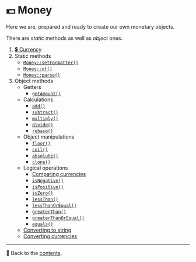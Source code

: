 # 💵 Money
Here we are, prepared and ready to create our own monetary objects.

There are *static* methods as well as *object* ones.

1. [💲 Currency](/docs/04_money/currency.md)
2. Static methods
   - [`Money::setFormatter()`](/docs/04_money/static/setFormatter.md)
   - [`Money::of()`](/docs/04_money/static/of.md)
   - [`Money::parse()`](/docs/04_money/static/parse.md)
3. Object methods
    - Getters
        - [`getAmount()`](/docs/04_money/object/getAmount.md)
    - Calculations
        - [`add()`](/docs/04_money/object/add.md)
        - [`subtract()`](/docs/04_money/object/subtract.md)
        - [`multiply()`](/docs/04_money/object/multiply.md)
        - [`divide()`](/docs/04_money/object/divide.md)
        - [`rebase()`](/docs/04_money/object/rebase.md)
    - Object manipulations
        - [`floor()`](/docs/04_money/object/floor.md)
        - [`ceil()`](/docs/04_money/object/ceil.md)
        - [`absolute()`](/docs/04_money/object/absolute.md)
        - [`clone()`](/docs/04_money/object/clone.md)
    - Logical operations
        - [Comparing currencies](/docs/04_money/object/comparing_currencies.md)
        - [`isNegative()`](/docs/04_money/object/isNegative.md)
        - [`isPositive()`](/docs/04_money/object/isPositive.md)
        - [`isZero()`](/docs/04_money/object/isZero.md)
        - [`lessThan()`](/docs/04_money/object/lessThan.md)
        - [`lessThanOrEqual()`](/docs/04_money/object/lessThanOrEqual.md)
        - [`greaterThan()`](/docs/04_money/object/greaterThan.md)
        - [`greaterThanOrEqual()`](/docs/04_money/object/greaterThanOrEqual.md)
        - [`equals()`](/docs/04_money/object/equals.md)
    - [Converting to string](/docs/02_formatting/README.md#other-to-string-methods)
    - [Converting currencies](/docs/04_money/object/converting_currencies.md)

---

📌 Back to the [contents](/README.md#table-of-contents).
